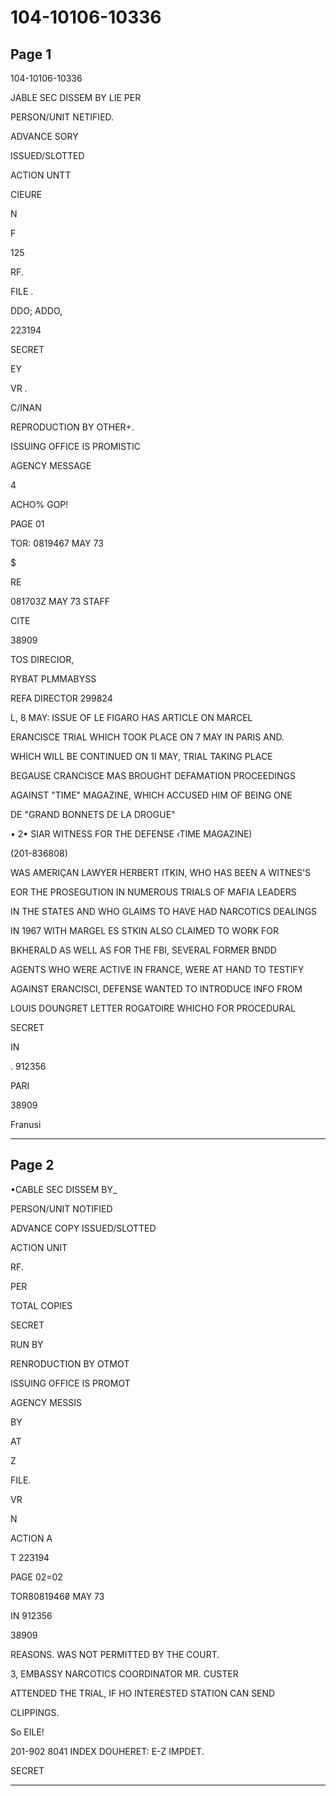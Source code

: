 # 104-10106-10336

## Page 1

104-10106-10336

JABLE SEC DISSEM BY LIE PER

PERSON/UNIT NETIFIED.

ADVANCE SORY

ISSUED/SLOTTED

ACTION UNTT

CIEURE

N

F

125

RF.

FILE .

DDO; ADDO,

223194

SECRET

EY

VR .

C/INAN

REPRODUCTION BY OTHER+.

ISSUING OFFICE IS PROMISTIC

AGENCY MESSAGE

4

ACHO% GOP!

PAGE 01

TOR: 0819467 MAY 73

$

RE

081703Z MAY 73 STAFF

CITE

38909

TOS DIRECIOR,

RYBAT PLMMABYSS

REFA DIRECTOR 299824

L, 8 MAY: ISSUE OF LE FIGARO HAS ARTICLE ON MARCEL

ERANCISCE TRIAL WHICH TOOK PLACE ON 7 MAY IN PARIS AND.

WHICH WILL BE CONTINUED ON 1I MAY, TRIAL TAKING PLACE

BEGAUSE CRANCISCE MAS BROUGHT DEFAMATION PROCEEDINGS

AGAINST "TIME" MAGAZINE, WHICH ACCUSED HIM OF BEING ONE

DE "GRAND BONNETS DE LA DROGUE"

• 2• SIAR WITNESS FOR THE DEFENSE ‹TIME MAGAZINE)

(201-836808)

WAS AMERIÇAN LAWYER HERBERT ITKIN, WHO HAS BEEN A WITNES'S

EOR THE PROSEGUTION IN NUMEROUS TRIALS OF MAFIA LEADERS

IN THE STATES AND WHO GLAIMS TO HAVE HAD NARCOTICS DEALINGS

IN 1967 WITH MARGEL ES STKIN ALSO CLAIMED TO WORK FOR

BKHERALD AS WELL AS FOR THE FBI, SEVERAL FORMER BNDD

AGENTS WHO WERE ACTIVE IN FRANCE, WERE AT HAND TO TESTIFY

AGAINST ERANCISCI, DEFENSE WANTED TO INTRODUCE INFO FROM

LOUIS DOUNGRET LETTER ROGATOIRE WHICHO FOR PROCEDURAL

SECRET

IN

. 912356

PARI

38909

Franusi

---

## Page 2

•CABLE SEC DISSEM BY_

PERSON/UNIT NOTIFIED

ADVANCE COPY ISSUED/SLOTTED

ACTION UNIT

RF.

PER

TOTAL COPIES

SECRET

RUN BY

RENRODUCTION BY OTMOT

ISSUING OFFICE IS PROMOT

AGENCY MESSIS

BY

AT

Z

FILE.

VR

N

ACTION A

T 223194

PAGE 02=02

TOR8081946₴ MAY 73

IN 912356

38909

REASONS. WAS NOT PERMITTED BY THE COURT.

3, EMBASSY NARCOTICS COORDINATOR MR. CUSTER

ATTENDED THE TRIAL, IF HO INTERESTED STATION CAN SEND

CLIPPINGS.

So EILE!

201-902 8041 INDEX DOUHERET: E-Z IMPDET.

SECRET

---

